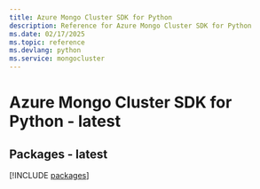 ```yaml
---
title: Azure Mongo Cluster SDK for Python
description: Reference for Azure Mongo Cluster SDK for Python
ms.date: 02/17/2025
ms.topic: reference
ms.devlang: python
ms.service: mongocluster
---
```

# Azure Mongo Cluster SDK for Python - latest
## Packages - latest
[!INCLUDE [packages](mongo-cluster-index.md)]